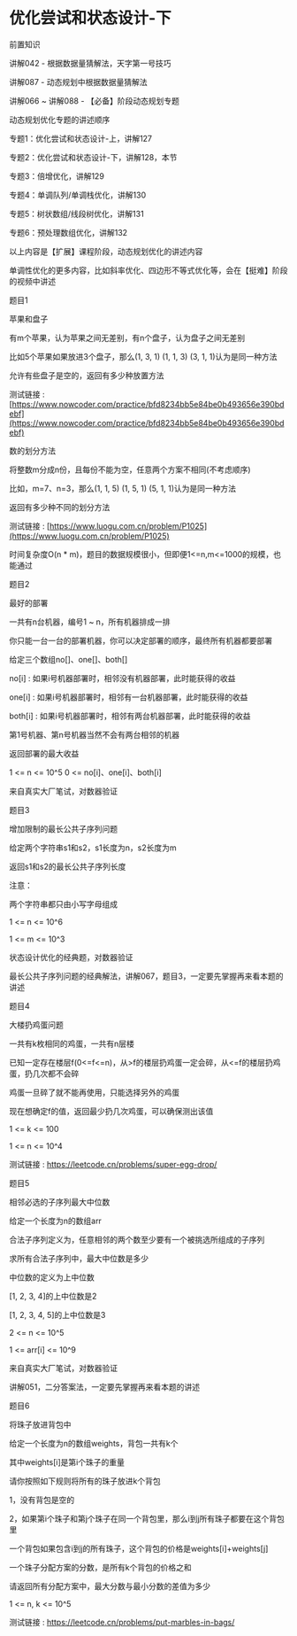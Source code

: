 # 优化尝试和状态设计-下

前置知识

讲解042 - 根据数据量猜解法，天字第一号技巧

讲解087 - 动态规划中根据数据量猜解法

讲解066 ~ 讲解088 - 【必备】阶段动态规划专题

动态规划优化专题的讲述顺序

专题1：优化尝试和状态设计-上，讲解127

专题2：优化尝试和状态设计-下，讲解128，本节

专题3：倍增优化，讲解129

专题4：单调队列/单调栈优化，讲解130

专题5：树状数组/线段树优化，讲解131

专题6：预处理数组优化，讲解132

以上内容是【扩展】课程阶段，动态规划优化的讲述内容

单调性优化的更多内容，比如斜率优化、四边形不等式优化等，会在【挺难】阶段的视频中讲述

题目1

苹果和盘子

有m个苹果，认为苹果之间无差别，有n个盘子，认为盘子之间无差别

比如5个苹果如果放进3个盘子，那么(1, 3, 1) (1, 1, 3) (3, 1, 1)认为是同一种方法

允许有些盘子是空的，返回有多少种放置方法

测试链接 : [https://www.nowcoder.com/practice/bfd8234bb5e84be0b493656e390bdebf](https://www.nowcoder.com/practice/bfd8234bb5e84be0b493656e390bdebf)

数的划分方法

将整数m分成n份，且每份不能为空，任意两个方案不相同(不考虑顺序)

比如，m=7、n=3，那么(1, 1, 5) (1, 5, 1) (5, 1, 1)认为是同一种方法

返回有多少种不同的划分方法

测试链接 : [https://www.luogu.com.cn/problem/P1025](https://www.luogu.com.cn/problem/P1025)

时间复杂度O(n * m)，题目的数据规模很小，但即便1<=n,m<=1000的规模，也能通过

题目2

最好的部署

一共有n台机器，编号1 ~ n，所有机器排成一排

你只能一台一台的部署机器，你可以决定部署的顺序，最终所有机器都要部署

给定三个数组no[]、one[]、both[]

no[i] : 如果i号机器部署时，相邻没有机器部署，此时能获得的收益

one[i] : 如果i号机器部署时，相邻有一台机器部署，此时能获得的收益

both[i] : 如果i号机器部署时，相邻有两台机器部署，此时能获得的收益

第1号机器、第n号机器当然不会有两台相邻的机器

返回部署的最大收益

1 <= n <= 10^5   0 <= no[i]、one[i]、both[i]

来自真实大厂笔试，对数器验证

题目3

增加限制的最长公共子序列问题

给定两个字符串s1和s2，s1长度为n，s2长度为m

返回s1和s2的最长公共子序列长度

注意：

两个字符串都只由小写字母组成

1 <= n <= 10^6

1 <= m <= 10^3

状态设计优化的经典题，对数器验证

最长公共子序列问题的经典解法，讲解067，题目3，一定要先掌握再来看本题的讲述

题目4

大楼扔鸡蛋问题

一共有k枚相同的鸡蛋，一共有n层楼

已知一定存在楼层f(0<=f<=n)，从>f的楼层扔鸡蛋一定会碎，从<=f的楼层扔鸡蛋，扔几次都不会碎

鸡蛋一旦碎了就不能再使用，只能选择另外的鸡蛋

现在想确定f的值，返回最少扔几次鸡蛋，可以确保测出该值

1 <= k <= 100

1 <= n <= 10^4

测试链接 : https://leetcode.cn/problems/super-egg-drop/

题目5

相邻必选的子序列最大中位数

给定一个长度为n的数组arr

合法子序列定义为，任意相邻的两个数至少要有一个被挑选所组成的子序列

求所有合法子序列中，最大中位数是多少

中位数的定义为上中位数

[1, 2, 3, 4]的上中位数是2

[1, 2, 3, 4, 5]的上中位数是3

2 <=  n <= 10^5

1 <= arr[i] <= 10^9

来自真实大厂笔试，对数器验证

讲解051，二分答案法，一定要先掌握再来看本题的讲述

题目6

将珠子放进背包中

给定一个长度为n的数组weights，背包一共有k个

其中weights[i]是第i个珠子的重量

请你按照如下规则将所有的珠子放进k个背包

1，没有背包是空的

2，如果第i个珠子和第j个珠子在同一个背包里，那么i到j所有珠子都要在这个背包里

一个背包如果包含i到j的所有珠子，这个背包的价格是weights[i]+weights[j]

一个珠子分配方案的分数，是所有k个背包的价格之和

请返回所有分配方案中，最大分数与最小分数的差值为多少

1 <= n, k <= 10^5

测试链接 : https://leetcode.cn/problems/put-marbles-in-bags/

